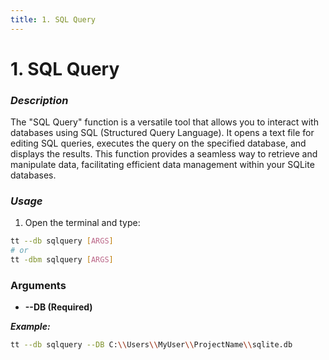 ```yaml
---
title: 1. SQL Query
---
```


# 1. SQL Query

### **_Description_**

The "SQL Query" function is a versatile tool that allows you to interact with databases using SQL (Structured Query Language). It opens a text file for editing SQL queries, executes the query on the specified database, and displays the results. This function provides a seamless way to retrieve and manipulate data, facilitating efficient data management within your SQLite databases.

### **_Usage_**

1. Open the terminal and type:

```bash
tt --db sqlquery [ARGS]
# or
tt -dbm sqlquery [ARGS]
```

### ****Arguments****

- **--DB (Required)**

**_Example:_**

```bash
tt --db sqlquery --DB C:\\Users\\MyUser\\ProjectName\\sqlite.db
```
